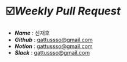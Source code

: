 # :ballot_box_with_check:***Weekly Pull Request*** 


- ***Name*** : 신재호
- ***Github*** : gattussso@gmail.com
- ***Notion*** : gattussso@gmail.com
- ***Slack*** : gattussso@gmail.com
